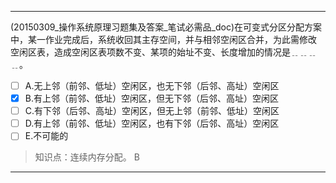 ---
(20150309_操作系统原理习题集及答案_笔试必需品_doc)在可变式分区分配方案中，某一作业完成后，系统收回其主存空间，并与相邻空闲区合并，为此需修改
空闲区表，造成空闲区表项数不变、某项的始址不变、长度增加的情况是﹎﹎﹎﹎。
- [ ] A.无上邻（前邻、低址）空闲区，也无下邻（后邻、高址）空闲区 
- [x] B.有上邻（前邻、低址）空闲区，但无下邻（后邻、高址）空闲区
- [ ] C.有下邻（后邻、高址）空闲区，但无上邻（前邻、低址）空闲区 
- [ ] D.有上邻（前邻、低址）空闲区，也有下邻（后邻、高址）空闲区 
- [ ] E.不可能的

> 知识点：连续内存分配。
> B

---